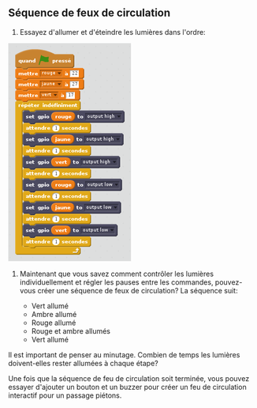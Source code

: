 ## Séquence de feux de circulation

1. Essayez d'allumer et d'éteindre les lumières dans l'ordre:

  ![](images/scratch2-5.png)

1. Maintenant que vous savez comment contrôler les lumières individuellement et régler les pauses entre les commandes, pouvez-vous créer une séquence de feux de circulation? La séquence suit:
    
    - Vert allumé
    - Ambre allumé
    - Rouge allumé
    - Rouge et ambre allumés
    - Vert allumé

Il est important de penser au minutage. Combien de temps les lumières doivent-elles rester allumées à chaque étape?

Une fois que la séquence de feu de circulation soit terminée, vous pouvez essayer d'ajouter un bouton et un buzzer pour créer un feu de circulation interactif pour un passage piétons.
